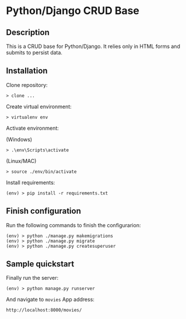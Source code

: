 # Python/Django CRUD Base

## Description

This is a CRUD base for Python/Django. It relies only in HTML forms and submits to persist data.

## Installation

Clone repository:

```
> clone ...
```

Create virtual environment:

```
> virtualenv env
```

Activate environment:

(Windows)
```
> .\env\Scripts\activate
```

(Linux/MAC)
```
> source ./env/bin/activate
```

Install requirements:

```
(env) > pip install -r requirements.txt
```

## Finish configuration

Run the following commands to finish the configurarion:

```
(env) > python ./manage.py makemigrations
(env) > python ./manage.py migrate
(env) > python ./manage.py createsuperuser
```

## Sample quickstart

Finally run the server:

```
(env) > python manage.py runserver
```

And navigate to ```movies``` App address:

```
http://localhost:8000/movies/
```